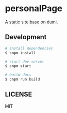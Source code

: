 # personalPage

A static site base on [dumi](https://d.umijs.org).

## Development

```bash
# install dependencies
$ cnpm install

# start dev server
$ cnpm start

# build docs
$ cnpm run build
```

## LICENSE

MIT
